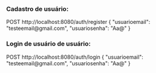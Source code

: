 <h3>Cadastro de usuário:</h3>
POST 
http://localhost:8080/auth/register
{
  "usuarioemail": "testeemail@gmail.com",
  "usuariosenha": "Aa@"
}

<h3>Login de usuário de usuário:</h3>
POST
http://localhost:8080/auth/login 
{
  "usuarioemail": "testeemail@gmail.com",
  "usuariosenha": "Aa@"
}


